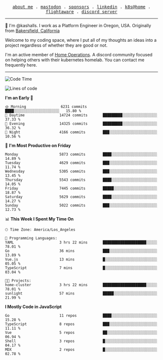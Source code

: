 <p align="center">
  <samp>
    <a href="https://jordanjones.org/">about me</a> .
    <a rel="me" href="https://mastodon.social/@kashall">mastodon</a> .
    <a href="https://github.com/sponsors/kashalls">sponsors</a> .
    <a href="https://linkedin.com/in/jordpjones">linkedin</a> .
    <a href="https://github.com/kashalls/home-cluster">k8s@home</a> .
    <a href="https://flightaware.com/adsb/stats/user/kashalls">flightaware</a> .
    <a href="https://discord.gg/V2WrCfqba9">discord server</a>
  </samp>
</p>

----------------------------------------------------------------

:wave: I'm @kashalls. I work as a Platform Engineer in Oregon, USA. Originally from [Bakersfield, California](https://maps.app.goo.gl/QQMtywTWghpXB6Tu6)

Welcome to my coding space, where I put all of my thoughts an ideas into a project regardless of whether they are good or not.

I'm an active member of [Home Operations](https://discord.gg/home-operations). A discord community focused on helping others with their kubernetes homelab. You can contact me frequently here.

----------------------------------------------------------------
<!--START_SECTION:waka-->
![Code Time](http://img.shields.io/badge/Code%20Time-2%2C450%20hrs%2021%20mins-blue)

![Lines of code](https://img.shields.io/badge/From%20Hello%20World%20I%27ve%20Written-10.6%20million%20lines%20of%20code-blue)

**I'm an Early 🐤** 

```text
🌞 Morning                6231 commits        ████░░░░░░░░░░░░░░░░░░░░░   15.80 % 
🌆 Daytime                14724 commits       █████████░░░░░░░░░░░░░░░░   37.33 % 
🌃 Evening                14325 commits       █████████░░░░░░░░░░░░░░░░   36.32 % 
🌙 Night                  4166 commits        ███░░░░░░░░░░░░░░░░░░░░░░   10.56 % 
```
📅 **I'm Most Productive on Friday** 

```text
Monday                   5873 commits        ████░░░░░░░░░░░░░░░░░░░░░   14.89 % 
Tuesday                  4629 commits        ███░░░░░░░░░░░░░░░░░░░░░░   11.74 % 
Wednesday                5305 commits        ███░░░░░░░░░░░░░░░░░░░░░░   13.45 % 
Thursday                 5543 commits        ████░░░░░░░░░░░░░░░░░░░░░   14.05 % 
Friday                   7445 commits        █████░░░░░░░░░░░░░░░░░░░░   18.87 % 
Saturday                 5629 commits        ████░░░░░░░░░░░░░░░░░░░░░   14.27 % 
Sunday                   5022 commits        ███░░░░░░░░░░░░░░░░░░░░░░   12.73 % 
```


📊 **This Week I Spent My Time On** 

```text
🕑︎ Time Zone: America/Los_Angeles

💬 Programming Languages: 
YAML                     3 hrs 22 mins       ████████████████████░░░░░   78.01 % 
Go                       36 mins             ███░░░░░░░░░░░░░░░░░░░░░░   13.89 % 
Vue.js                   13 mins             █░░░░░░░░░░░░░░░░░░░░░░░░   05.05 % 
TypeScript               7 mins              █░░░░░░░░░░░░░░░░░░░░░░░░   03.04 % 

🐱‍💻 Projects: 
home-cluster             3 hrs 22 mins       ████████████████████░░░░░   78.01 % 
sunlight                 57 mins             █████░░░░░░░░░░░░░░░░░░░░   21.99 % 
```

**I Mostly Code in JavaScript** 

```text
Go                       11 repos            ████░░░░░░░░░░░░░░░░░░░░░   15.28 % 
TypeScript               8 repos             ███░░░░░░░░░░░░░░░░░░░░░░   11.11 % 
Vue                      5 repos             ██░░░░░░░░░░░░░░░░░░░░░░░   06.94 % 
Shell                    3 repos             █░░░░░░░░░░░░░░░░░░░░░░░░   04.17 % 
MDX                      2 repos             █░░░░░░░░░░░░░░░░░░░░░░░░   02.78 % 
```




<!--END_SECTION:waka-->
